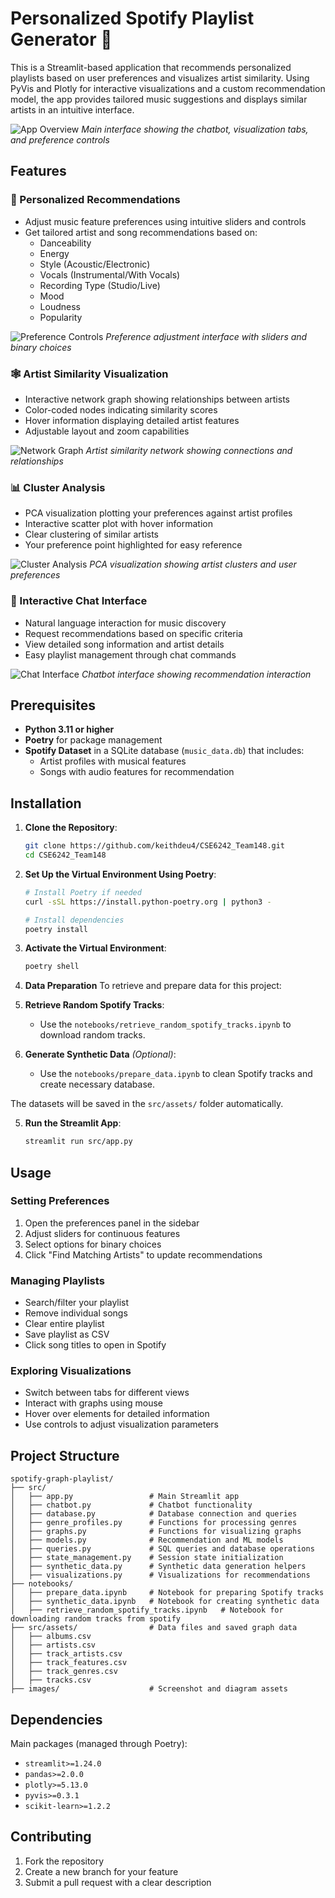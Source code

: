 # Personalized Spotify Playlist Generator 🎵

This is a Streamlit-based application that recommends personalized playlists based on user preferences and visualizes artist similarity. Using PyVis and Plotly for interactive visualizations and a custom recommendation model, the app provides tailored music suggestions and displays similar artists in an intuitive interface.

![App Overview](images/app_overview.png)
*Main interface showing the chatbot, visualization tabs, and preference controls*

## Features

### 🎯 Personalized Recommendations
- Adjust music feature preferences using intuitive sliders and controls
- Get tailored artist and song recommendations based on:
  - Danceability
  - Energy
  - Style (Acoustic/Electronic)
  - Vocals (Instrumental/With Vocals)
  - Recording Type (Studio/Live)
  - Mood
  - Loudness
  - Popularity

![Preference Controls](images/preferences.png)
*Preference adjustment interface with sliders and binary choices*

### 🕸️ Artist Similarity Visualization
- Interactive network graph showing relationships between artists
- Color-coded nodes indicating similarity scores
- Hover information displaying detailed artist features
- Adjustable layout and zoom capabilities

![Network Graph](images/network_graph.png)
*Artist similarity network showing connections and relationships*

### 📊 Cluster Analysis
- PCA visualization plotting your preferences against artist profiles
- Interactive scatter plot with hover information
- Clear clustering of similar artists
- Your preference point highlighted for easy reference

![Cluster Analysis](images/cluster_analysis.png)
*PCA visualization showing artist clusters and user preferences*

### 💬 Interactive Chat Interface
- Natural language interaction for music discovery
- Request recommendations based on specific criteria
- View detailed song information and artist details
- Easy playlist management through chat commands

![Chat Interface](images/chat_interface.png)
*Chatbot interface showing recommendation interaction*

## Prerequisites
- **Python 3.11 or higher**
- **Poetry** for package management
- **Spotify Dataset** in a SQLite database (`music_data.db`) that includes:
  - Artist profiles with musical features
  - Songs with audio features for recommendation

## Installation

1. **Clone the Repository**:
   ```bash
   git clone https://github.com/keithdeu4/CSE6242_Team148.git
   cd CSE6242_Team148 
   ```

2. **Set Up the Virtual Environment Using Poetry**:
   ```bash
   # Install Poetry if needed
   curl -sSL https://install.python-poetry.org | python3 -
   
   # Install dependencies
   poetry install
   ```

3. **Activate the Virtual Environment**:
   ```bash
   poetry shell
   ```

4. **Data Preparation**
To retrieve and prepare data for this project:

1. **Retrieve Random Spotify Tracks**:
   - Use the `notebooks/retrieve_random_spotify_tracks.ipynb` to download random tracks.

2. **Generate Synthetic Data** *(Optional)*:
   - Use the `notebooks/prepare_data.ipynb` to clean Spotify tracks and create necessary database.

The datasets will be saved in the `src/assets/` folder automatically.

5. **Run the Streamlit App**:
   ```bash
   streamlit run src/app.py
   ```

## Usage

### Setting Preferences
1. Open the preferences panel in the sidebar
2. Adjust sliders for continuous features
3. Select options for binary choices
4. Click "Find Matching Artists" to update recommendations

### Managing Playlists
- Search/filter your playlist
- Remove individual songs
- Clear entire playlist
- Save playlist as CSV
- Click song titles to open in Spotify

### Exploring Visualizations
- Switch between tabs for different views
- Interact with graphs using mouse
- Hover over elements for detailed information
- Use controls to adjust visualization parameters

## Project Structure
```plaintext
spotify-graph-playlist/
├── src/
│   ├── app.py                 # Main Streamlit app
│   ├── chatbot.py             # Chatbot functionality
│   ├── database.py            # Database connection and queries
│   ├── genre_profiles.py      # Functions for processing genres
│   ├── graphs.py              # Functions for visualizing graphs
│   ├── models.py              # Recommendation and ML models
│   ├── queries.py             # SQL queries and database operations
│   ├── state_management.py    # Session state initialization
│   ├── synthetic_data.py      # Synthetic data generation helpers
│   ├── visualizations.py      # Visualizations for recommendations
├── notebooks/
│   ├── prepare_data.ipynb     # Notebook for preparing Spotify tracks
│   ├── synthetic_data.ipynb   # Notebook for creating synthetic data
│   ├── retrieve_random_spotify_tracks.ipynb   # Notebook for downloading random tracks from spotify
├── src/assets/                # Data files and saved graph data
│   ├── albums.csv
│   ├── artists.csv
│   ├── track_artists.csv
│   ├── track_features.csv
│   ├── track_genres.csv
│   ├── tracks.csv
├── images/                    # Screenshot and diagram assets
```


## Dependencies
Main packages (managed through Poetry):
- `streamlit>=1.24.0`
- `pandas>=2.0.0`
- `plotly>=5.13.0`
- `pyvis>=0.3.1`
- `scikit-learn>=1.2.2`

## Contributing
1. Fork the repository
2. Create a new branch for your feature
3. Submit a pull request with a clear description
